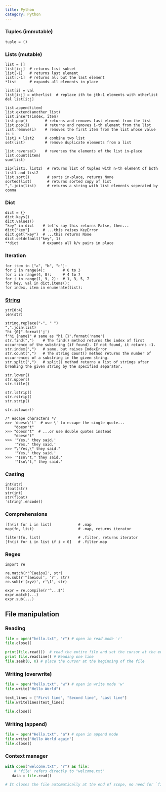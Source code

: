 ```yaml
---
title: Python
category: Python
---
```


### Tuples (immutable)

    tuple = ()

### Lists (mutable)

    list = []
    list[i:j]  # returns list subset
    list[-1]   # returns last element
    list[:-1]  # returns all but the last element
    *list      # expands all elements in place
    
    list[i] = val
    list[i:j] = otherlist  # replace ith to jth-1 elements with otherlist
    del list[i:j]

    list.append(item)
    list.extend(another_list)
    list.insert(index, item)
    list.pop()        # returns and removes last element from the list
    list.pop(i)       # returns and removes i-th element from the list
    list.remove(i)    # removes the first item from the list whose value is i
    list1 + list2     # combine two list    
    set(list)         # remove duplicate elements from a list

    list.reverse()    # reverses the elements of the list in-place
    list.count(item)
    sum(list)

    zip(list1, list2)  # returns list of tuples with n-th element of both list1 and list2
    list.sort()        # sorts in-place, returns None
    sorted(list)       # returns sorted copy of list
    ",".join(list)     # returns a string with list elements seperated by comma

### Dict

    dict = {}
    dict.keys()
    dict.values()
    "key" in dict    # let's say this returns False, then...
    dict["key"]      # ...this raises KeyError
    dict.get("key")  # ...this returns None
    dict.setdefault("key", 1)
    **dict           # expands all k/v pairs in place

### Iteration

    for item in ["a", "b", "c"]:
    for i in range(4):        # 0 to 3
    for i in range(4, 8):     # 4 to 7
    for i in range(1, 9, 2):  # 1, 3, 5, 7
    for key, val in dict.items():
    for index, item in enumerate(list):

### [String](https://docs.python.org/2/library/stdtypes.html#string-methods)

    str[0:4]
    len(str)

    string.replace("-", " ")
    ",".join(list)
    "hi {0}".format('j')
    f"hi {name}" # same as "hi {}".format('name')
    str.find(",")    # The find() method returns the index of first occurrence of the substring (if found). If not found, it returns -1. 
    str.index(",")   # same, but raises IndexError
    str.count(",")   # The string count() method returns the number of occurrences of a substring in the given string.
    str.split(",")   # split() method returns a list of strings after breaking the given string by the specified separator.

    str.lower()
    str.upper()
    str.title()

    str.lstrip()
    str.rstrip()
    str.strip()

    str.islower()
    
    /* escape characters */
    >>> 'doesn\'t'  # use \' to escape the single quote...
        "doesn't"
    >>> "doesn't"  # ...or use double quotes instead
        "doesn't"
    >>> '"Yes," they said.'
        '"Yes," they said.'
    >>> "\"Yes,\" they said."
        '"Yes," they said.'
    >>> '"Isn\'t," they said.'
        '"Isn\'t," they said.'

### Casting

    int(str)
    float(str)
    str(int)
    str(float)
    'string'.encode()

### Comprehensions

    [fn(i) for i in list]            # .map
    map(fn, list)                    # .map, returns iterator
    
    filter(fn, list)                 # .filter, returns iterator
    [fn(i) for i in list if i > 0]   # .filter.map

### Regex

    import re

    re.match(r'^[aeiou]', str)
    re.sub(r'^[aeiou]', '?', str)
    re.sub(r'(xyz)', r'\1', str)

    expr = re.compile(r'^...$')
    expr.match(...)
    expr.sub(...)

## File manipulation
    
### Reading

```py
file = open("hello.txt", "r") # open in read mode 'r'
file.close() 
```

```py
print(file.read())  # read the entire file and set the cursor at the end of file
print file.readline() # Reading one line
file.seek(0, 0) # place the cursor at the beginning of the file
```

### Writing (overwrite)

```py
file = open("hello.txt", "w") # open in write mode 'w'
file.write("Hello World") 

text_lines = ["First line", "Second line", "Last line"] 
file.writelines(text_lines)

file.close()
```

### Writing (append)

```py
file = open("Hello.txt", "a") # open in append mode
file.write("Hello World again")  
file.close()
```

### Context manager

```py
with open("welcome.txt", "r") as file:
    # 'file' refers directly to "welcome.txt"
   data = file.read()

# It closes the file automatically at the end of scope, no need for `file.close()`.
```
